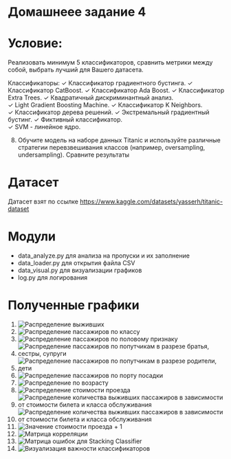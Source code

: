 Домашнеее задание 4
=====================

# Условие:

Реализовать минимум 5 классификаторов, сравнить метрики между собой, выбрать лучший для Вашего датасета.

Классификаторы:
✓ Классификатор градиентного бустинга. 
✓ Классификатор CatBoost. 
✓ Классификатор Ada Boost. 
✓ Классификатор Extra Trees. 
✓ Квадратичный дискриминантный анализ. 	
✓ Light Gradient Boosting Machine. 
✓ Классификатор K Neighbors.  
✓ Классификатор дерева решений. 
✓ Экстремальный градиентный бустинг.
✓ Фиктивный классификатор.  
✓ SVM - линейное ядро.

8. Обучите модель на наборе данных Titanic и используйте различные стратегии перевзвешивания классов (например, oversampling, undersampling). Сравните результаты

# Датасет

Датасет взят по ссылке <https://www.kaggle.com/datasets/yasserh/titanic-dataset>

# Модули

- data_analyze.py для анализа на пропуски и их заполнение
- data_loader.py для открытия файла CSV
- data_visual.py для визуализации графиков
- log.py для логирования

# Полученные графики
1. ![Распределение выживших](out_jpg/Survived_info.png)
2. ![Распределение пассажиров по классу](out_jpg/Pclass_info.png)
3. ![Распределение пассажиров по половому признаку](out_jpg/Sex_info.png)
4. ![Распределение пассажиров по попутчикам в разрезе братья, сестры, супруги](out_jpg/SibSp_info.png)
5. ![Распределение пассажиров по попутчикам в разрезе родители, дети](out_jpg/Parch_info.png)
6. ![Распределение пассажиров по порту посадки](out_jpg/Embarked_info.png)
7. ![Распределение по возрасту](out_jpg/Age_info.png)
8. ![Распределение стоимости проезда](out_jpg/Fare_info.png)
9. ![Распределение количества выживших пассажиров в зависимости от стоимости билета и класса обслуживания](out_jpg/Fare_Pclass_info.png)
10. ![Распределение количества выживших пассажиров в зависимости от стоимости билета и класса обслуживания](out_jpg/Fare_Survived_info.png)
11. ![Значение стоимости проезда + 1](out_jpg/Fare+1_info.png)
12. ![Матрица корреляции](out_jpg/corr_origin_info.png)
13. ![Матрица ошибок для Stacking Classifier](out_jpg/conf_matrix.jpg)
14. ![Визуализация важности классификаторов](out_jpg/feature_importances.jpg)